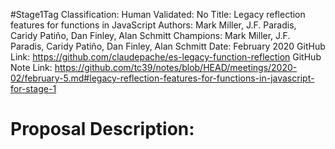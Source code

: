 #Stage1Tag
Classification:
Human Validated: No
Title: Legacy reflection features for functions in JavaScript
Authors: Mark Miller, J.F. Paradis, Caridy Patiño, Dan Finley, Alan Schmitt
Champions: Mark Miller, J.F. Paradis, Caridy Patiño, Dan Finley, Alan Schmitt
Date: February 2020
GitHub Link: https://github.com/claudepache/es-legacy-function-reflection
GitHub Note Link: https://github.com/tc39/notes/blob/HEAD/meetings/2020-02/february-5.md#legacy-reflection-features-for-functions-in-javascript-for-stage-1

# Proposal Description:

